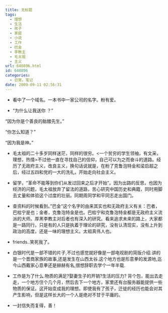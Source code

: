 ```yaml
---
title: 无标题
tags:
  - 理想
  - 生活
  - 孩子
  - 家庭
  - 小说
  - 工作
  - 巴金
  - 李教主
  - 毛太祖
  - 主义
url: 640896.html
id: 640896
categories:
  - 日常。笔记
date: 2009-09-11 02:56:31
---
```


- 看中了一个域名。一本书中一家公司的名字。粉有爱。

- “为什么让我送你 ？”

“因为你是个善良的骷髅先生。”

“你怎么知道？”

“因为我是神。”

- 毛太祖的二十多岁同样迷茫，同样的很穷。&lt;一个贫穷的学生领袖，有文采，理想，热情&gt;不过他一直在寻找自己的信仰，自己可以为之而奋斗的道路。经历了无政府主义，改良主义，换句话说就是，在粉了克鲁泡特金和梁启超之后，经过五四和党的一大的洗礼，开始走向社会主义。

- 留学，“革命不能等到你们从发过回来之后才开始”。因为出路的反思，也因为经济的问题，毛太祖放弃了留法的道路，苦心研究中国历史和典籍，同时用脚去丈量和体验这个过度的壮丽。同期周同学和平同志走出国门。

- 查资料的时候看到。”巴金“这个名字的由来其实也和无政府主义有关：巴者，巴枯宁是也；金者，克鲁泡特金是也。巴枯宁和克鲁泡特金都是无政府主义流派的大师。厚黑李教主对后者也有深入的研究。看来追求未来的路上，大家都是一路同行，只是有的人只是执着于理论的研究，没有认清现实，没有上升到政治的高度，还是一味的理想主义。太祖真伟人也。

- friends..笑死我了。

- 白银时代是一部不错的片子,不过也感觉就好像是一部电视剧的简版介绍.讲的是一个晋商家族的故事,还是发生在山西太谷.这个地方也是形意拳的发源地,迄今山西戴家心意拳还是赫赫有名,很想辞职去学个一年半载.

- 工作是为了什么.物质的满足?娶妻生子的开销?生活的压力? 背个包，能出去走走，一个地方住个几个月，然后去下一个地方，家里还有台服务器能提供一些物质的保证。这开始变成我的理想。即使我有了孩子，迁徙的经历也能会对其产生影响，但是这样长大的一个人是绝对不甘于平庸的。

- 一封信失而复得，善！